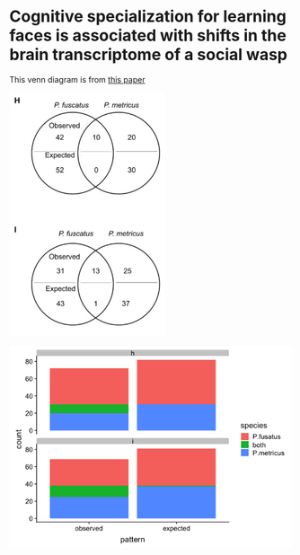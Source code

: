 Cognitive specialization for learning faces is associated with shifts in the brain transcriptome of a social wasp
=================================================================================================================

This venn diagram is from [this
paper](http://jeb.biologists.org/content/220/12/2149)

![](GOvenn-original.png)

![](./GOvenn-alt-1.png)
